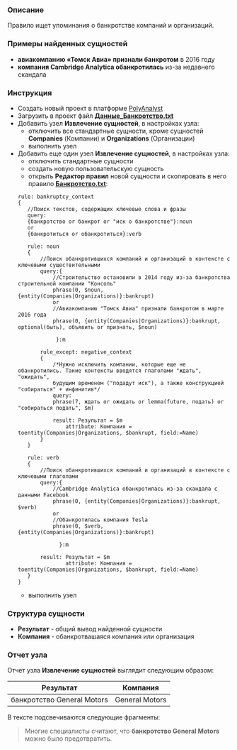 ### Описание
Правило ищет упоминания о банкротстве компаний и организаций.

### Примеры найденных сущностей
* **авиакомпанию «Томск Авиа» признали банкротом** в 2016 году
* **компания Cambridge Analytica обанкротилась** из-за недавнего скандала

### Инструкция
* Создать новый проект в платформе [PolyAnalyst](https://www.megaputer.ru/produkti/)
* Загрузить в проект файл [**Данные_Банкротство.txt**](Данные_Банкротство.txt)
* Добавить узел **Извлечение сущностей**, в настройках узла:
	* отключить все стандартные сущности, кроме сущностей **Companies** (Компании) и  **Organizations** (Организации)
	* выполнить узел
* Добавить еще один узел **Извлечение сущностей**, в настройках узла:
	 * отключить стандартные сущности
	 * создать новую пользовательскую сущность
	 * открыть **Редактор правил** новой сущности и скопировать в него правило [**Банкротство.txt**](Банкротство.txt):
	 ```
	rule: bankruptcy_context
	{
		//Поиск текстов, содержащих ключевые слова и фразы
		query: 
		{банкротство or банкрот or "иск о банкротстве"}:noun
		or
		{банкротиться or обанкротиться}:verb
		
		rule: noun
		{
			//Поиск обанкротившихся компаний и организаций в контексте с ключевыми существительными
			query:{
				//Строительство остановили в 2014 году из-за банкротства строительной компании "Консоль"
				phrase(0, $noun, {entity(Companies|Organizations)}:bankrupt)
				or
				//Авиакомпанию "Томск Авиа" признали банкротом в марте 2016 года
				phrase(0, {entity(Companies|Organizations)}:bankrupt, optional(быть), объявить or признать, $noun)
				 
				 }:m
				  
			rule_except: negative_context
			{
				/*Нужно исключить компании, которые еще не обанкротились. Такие контексты вводятся глаголами "ждать", "ожидать",
				будущим временем ("подадут иск"), а также конструкцией "собираться" + инфинитив*/
				query:
				phrase(7, ждать or ожидать or lemma(future, подать) or "собираться подать", $m)
				
				result: Результат = $m
					attribute: Компания = toentity(Companies|Organizations, $bankrupt, field:=Name)
			}
		}
		
		rule: verb
		{
			//Поиск обанкротившихся компаний и организаций в контексте с ключевыми глаголами
			query:{
				//Cambridge Analytica обанкротилась из-за скандала с данными Facebook
				phrase(0, {entity(Companies|Organizations)}:bankrupt, $verb)
				or
				//Обанкротилась компания Tesla
				phrase(0, $verb, {entity(Companies|Organizations)}:bankrupt)
				  
				  }:m
				  
			result: Результат = $m
					attribute: Компания = toentity(Companies|Organizations, $bankrupt, field:=Name)
		}
	}
	```
	 * выполнить узел

### Структура сущности
* **Результат** - общий вывод найденной сущности
* **Компания** - обанкротвашаяся компания или организация
### Отчет узла
Отчет узла **Извлечение сущностей** выглядит следующим образом:

| Результат| Компания| 
| ------ | ------ |
| банкротство General Motors| General Motors |

В тексте подсвечиваются следующие фрагменты:
> Многие специалисты считают, что **банкротство General Motors** можно было предотвратить.
